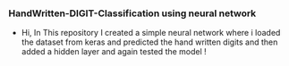 ### HandWritten-DIGIT-Classification using neural network


* Hi, In This repository I created a simple neural network where i loaded the dataset from keras and predicted the hand 
  written digits and then added a hidden layer and again tested the model !


